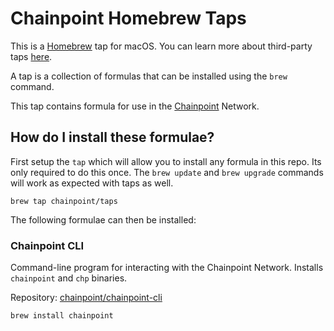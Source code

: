 # Chainpoint Homebrew Taps

This is a [Homebrew](https://brew.sh/) tap for macOS. You can learn more about third-party taps [here](https://docs.brew.sh/Taps).

A tap is a collection of formulas that can be installed using the `brew` command.

This tap contains formula for use in the [Chainpoint](https://chainpoint.org) Network.

## How do I install these formulae?

First setup the `tap` which will allow you to install any formula in this repo. Its only required to do this once.  The `brew update` and `brew upgrade` commands will work as expected with taps as well.

```
brew tap chainpoint/taps
```

The following formulae can then be installed:

### Chainpoint CLI

Command-line program for interacting with the Chainpoint Network. Installs `chainpoint` and `chp` binaries.

Repository: [chainpoint/chainpoint-cli](https://github.com/chainpoint/chainpoint-cli)

```
brew install chainpoint
```
